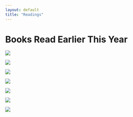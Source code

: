 ```yaml
---
layout: default
title: "Readings"
---
```


# Books Read Earlier This Year

![](https://subirvarma.github.io/GeneralCognitics/images/IMG_8787.jpg) 


![](https://subirvarma.github.io/GeneralCognitics/images/IMG_8788.jpg) 


![](https://subirvarma.github.io/GeneralCognitics/images/IMG_8789.jpg) 


![](https://subirvarma.github.io/GeneralCognitics/images/IMG_8790.jpg) 


![](https://subirvarma.github.io/GeneralCognitics/images/IMG_8791.jpg) 


![](https://subirvarma.github.io/GeneralCognitics/images/IMG_8792.jpg) 


![](https://subirvarma.github.io/GeneralCognitics/images/IMG_8793.jpg) 
